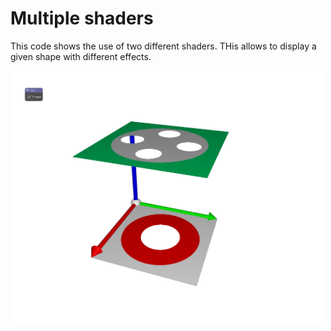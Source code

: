 # Multiple shaders

This code shows the use of two different shaders. THis allows to display a given shape with different effects.

<img src="pic.jpg" alt="" width="500px"/>